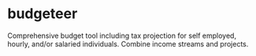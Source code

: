 # budgeteer
Comprehensive budget tool including tax projection for self employed, hourly, and/or salaried individuals. Combine income streams and projects.
